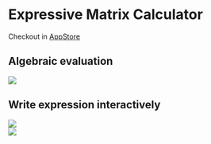 # Expressive Matrix Calculator

Checkout in [AppStore](https://apps.apple.com/us/app/expressive-matrix-calculator/id1499036623)

## Algebraic evaluation

![](https://raw.githubusercontent.com/ingun37/mat4ipad/master/preview/algebraic.gif)

## Write expression interactively

![](https://raw.githubusercontent.com/ingun37/mat4ipad/master/preview/interactive.gif)  
![](https://raw.githubusercontent.com/ingun37/mat4ipad/master/preview/handwriting.gif)